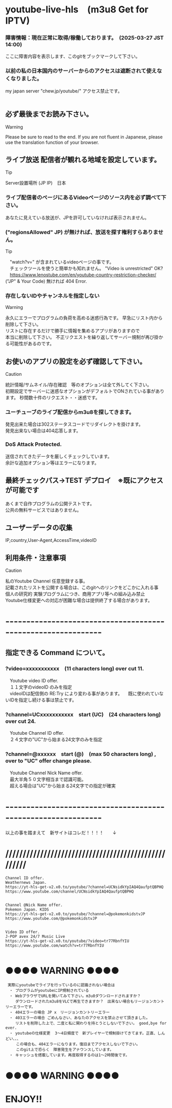 # youtube-live-hls　(m3u8 Get for IPTV)

### 障害情報：現在正常に取得/稼働しております。　(2025-03-27 JST 14:00)
ここに障害内容を表示します、このgitをブックマークして下さい。<br/>

### 以前の私の日本国内のサーバーからのアクセスは遮断されて使えなくなりました。
my japan server "chew.jp/youtube/" アクセス禁止です。<br/>
<br/>

## 必ず最後までお読み下さい。
> [!WARNING]
> Please be sure to read to the end.
> If you are not fluent in Japanese,
>  please use the translation function of your browser.

## ライブ放送 配信者が観れる地域を設定しています。
> [!TIP]
> Server設置場所 (JP IP)　日本<br/>

### ライブ配信者のページにあるVideoページのソース内を必ず調べて下さい。
あなたに見えている放送が、JPを許可していなければ表示されません。<br/>

###  ("regionsAllowed" JP) が無ければ、放送を探す権利すらありません。
> [!TIP]
>　"watch?v=" が含まれているvideoページの事です。<br/>
>　チェックツールを使うと簡単かも知れません。 "Video is unrestricted" OK?<br/>
>　https://www.lenostube.com/en/youtube-country-restriction-checker/
> ("JP" & Your Code) 無ければ 404 Error.

### 存在しないIDやチャンネルを指定しない
> [!WARNING]
> 
> 永久にエラーでプログラムの負荷を高める迷惑行為です。
> 早急にリスト内から削除して下さい。<br/>
> リストに存在するだけで勝手に情報を集めるアプリがありますので<br/>
> 本当に削除して下さい。
> 不正リクエストを繰り返してサーバー規制が再び掛かる可能性があるのです。<br/>

## お使いのアプリの設定を必ず確認して下さい。
> [!CAUTION]
> 統計情報/サムネイル/存在確認　等のオプションは全て外してく下さい。<br/>
> 初期設定でサーバーに迷惑なオプションがデフォルトでONされている事があります。
> 秒間数十件のリクエスト・・迷惑です。


### ユーチューブのライブ配信からm3u8を探してきます。
発見出来た場合は302ステータスコードでリダイレクトを掛けます。<br/>
発見出来ない場合は404応答します。


### DoS Attack Protected.
送信されてきたデータを厳しくチェックしています。<br/>
余計な追加オプション等はエラーになります。<br/>


## 最終チェックパス→TEST デプロイ　※既にアクセスが可能です<br/>
あくまで自作プログラムの公開テストです。<br/>
公共の無料サービスではありません。<br/>


## ユーザーデータの収集
IP,country,User-Agent,AccessTime,videoID<br/>


## 利用条件・注意事項
> [!CAUTION]
> 私のYoutube Channel 任意登録する事。<br/>
> 記載されたリストを公開する場合は、このgitへのリンクをどこかに入れる事<br/>
> 個人の研究的 実験プログラムにつき、商用アプリ等への組み込み禁止<br/>
> Youtube仕様変更への対応が困難な場合は提供終了する場合があります。<br/>

# -------------------------------------------------------------
## 指定できる Command について。
### ?video=xxxxxxxxxxx　(11 characters long) over cut 11.
　Youtube video ID offer.<br/>
　１１文字のvideoID のみを指定<br/>
　videoIDは配信側の RE:Try により変わる事があります。
　既に使われていないIDを指定し続ける事は禁止です。

### ?channel=UCxxxxxxxxxxx　start (UC)　(24 characters long) over cut 24.
　Youtube Channel ID offer.<br/>
　２４文字の"UC"から始まる24文字のみを指定<br/>

### ?channel=@xxxxxx　start (@)　(max 50 characters long) , over to "UC" offer change please.
　Youtube Channel Nick Name  offer.<br/>
　最大半角５０文字相当まで認識可能。<br/>
　超える場合は"UC"から始まる24文字での指定が確実<br/>

# -------------------------------------------------------------

以上の事を踏まえて　新サイトはコレだ！！！！　　↓<br/>
# ////////////////////////////////////////////////////
~~~
Channel ID offer.
Weathernews Japan.
https://yt-hls-get-v2.x0.to/youtube/?channel=UCNsidkYpIAQ4QaufptQBPHQ
https://www.youtube.com/channel/UCNsidkYpIAQ4QaufptQBPHQ


Channel @Nick Name offer.
Pokemon Japan. KIDS
https://yt-hls-get-v2.x0.to/youtube/?channel=@pokemonkidstvJP
https://www.youtube.com/@pokemonkidstvJP


Video ID offer.
J-POP avex 24/7 Music Live
https://yt-hls-get-v2.x0.to/youtube/?video=tr77RbnfYIU
https://www.youtube.com/watch?v=tr77RbnfYIU


~~~
# ●●●● WARNING ●●●●
~~~
 実際にyoutubeでライブを行っているのに認識されない場合は
　・ プログラムがyoutubeにIP規制されている
　・ WebブラウザでURLを開いてみて下さい。m3u8ダウンロードされますか？
　　 ダウンロードされたm3u8をVLCで再生できますか？　出来ない場合もリージョンカントリーエラーです。
　・ 404エラーの場合 JP x　リージョンカントリーエラー
　・ 403エラーの場合 ごめんなさい、あなたのアクセスを禁止させて頂きました。
　　 リストを削除した上で、二度と私に関わりを持とうとしないで下さい。 good,bye for ever.
　・ youtubeの仕様変更  3～4日頻度で　新プレイヤーで規制掛けてきてます。正直、しんどい、、、
　   この場合も、404エラーになります。復旧までアクセスしないで下さい。
　   このgit上で恐らく　障害発生をアナウンスしています。
　・ キャッシュを搭載しています。再度取得するのは1～2時間後です。
~~~
# ●●●● WARNING ●●●●

# ENJOY!!
